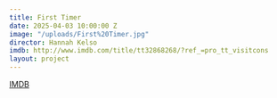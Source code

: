 ```yaml
---
title: First Timer
date: 2025-04-03 10:00:00 Z
image: "/uploads/First%20Timer.jpg"
director: Hannah Kelso
imdb: http://www.imdb.com/title/tt32868268/?ref_=pro_tt_visitcons
layout: project
---
```


[IMDB](http://www.imdb.com/title/tt32868268/?ref_=pro_tt_visitcons)